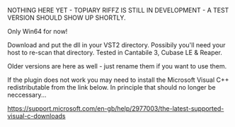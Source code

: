 NOTHING HERE YET - TOPIARY RIFFZ IS STILL IN DEVELOPMENT - A TEST VERSION SHOULD SHOW UP SHORTLY.

Only Win64 for now!

Download and put the dll in your VST2 directory.  Possibily you'll need your host  to re-scan that directory.
Tested in Cantabile 3, Cubase LE & Reaper.

Older versions are here as well - just rename them if you want to use them.

If the plugin does not work you may need to install the Microsoft Visual C++ redistributable from the link below.  In principle that should no longer be neccessary...

https://support.microsoft.com/en-gb/help/2977003/the-latest-supported-visual-c-downloads
